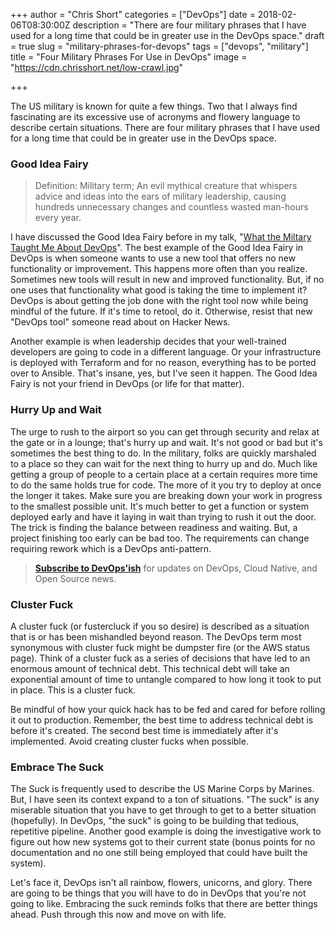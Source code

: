 +++
author = "Chris Short"
categories = ["DevOps"]
date = 2018-02-06T08:30:00Z
description = "There are four military phrases that I have used for a long time that could be in greater use in the DevOps space."
draft = true
slug = "military-phrases-for-devops"
tags = ["devops", "military"]
title = "Four Military Phrases For Use in DevOps"
image = "https://cdn.chrisshort.net/low-crawl.jpg"

+++

The US military is known for quite a few things. Two that I always find fascinating are its excessive use of acronyms and flowery language to describe certain situations. There are four military phrases that I have used for a long time that could be in greater use in the DevOps space.

### Good Idea Fairy

> Definition: Military term; An evil mythical creature that whispers advice and ideas into the ears of military leadership, causing hundreds unnecessary changes and countless wasted man-hours every year.

I have discussed the Good Idea Fairy before in my talk, "[What the Miltary Taught Me About DevOps](/what-the-military-taught-me-about-devops/)". The best example of the Good Idea Fairy in DevOps is when someone wants to use a new tool that offers no new functionality or improvement. This happens more often than you realize. Sometimes new tools will result in new and improved functionality.  But, if no one uses that functionality what good is taking the time to implement it? DevOps is about getting the job done with the right tool now while being mindful of the future. If it's time to retool, do it. Otherwise, resist that new "DevOps tool" someone read about on Hacker News.

Another example is when leadership decides that your well-trained developers are going to code in a different language. Or your infrastructure is deployed with Terraform and for no reason, everything has to be ported over to Ansible. That's insane, yes, but I've seen it happen. The Good Idea Fairy is not your friend in DevOps (or life for that matter).

<!-- chrisshort.net Responsive -->
<script async src="//pagead2.googlesyndication.com/pagead/js/adsbygoogle.js"></script>
<ins class="adsbygoogle"
     style="display:block"
     data-ad-client="ca-pub-8972983586873269"
     data-ad-slot="1297095894"
     data-ad-format="auto"></ins>
<script>
   (adsbygoogle = window.adsbygoogle || []).push({});
</script>

### Hurry Up and Wait

The urge to rush to the airport so you can get through security and relax at the gate or in a lounge; that's hurry up and wait. It's not good or bad but it's sometimes the best thing to do. In the military, folks are quickly marshaled to a place so they can wait for the next thing to hurry up and do. Much like getting a group of people to a certain place at a certain requires more time to do the same holds true for code. The more of it you try to deploy at once the longer it takes. Make sure you are breaking down your work in progress to the smallest possible unit. It's much better to get a function or system deployed early and have it laying in wait than trying to rush it out the door. The trick is finding the balance between readiness and waiting. But, a project finishing too early can be bad too. The requirements can change requiring rework which is a DevOps anti-pattern.

> [**Subscribe to DevOps'ish**](/newsletter/) for updates on DevOps, Cloud Native, and Open Source news.

### Cluster Fuck

A cluster fuck (or fustercluck if you so desire) is described as a situation that is or has been mishandled beyond reason. The DevOps term most synonymous with cluster fuck might be dumpster fire (or the AWS status page). Think of a cluster fuck as a  series of decisions that have led to an enormous amount of technical debt. This technical debt will take an exponential amount of time to untangle compared to how long it took to put in place. This is a cluster fuck.

Be mindful of how your quick hack has to be fed and cared for before rolling it out to production. Remember, the best time to address technical debt is before it's created. The second best time is immediately after it's implemented. Avoid creating cluster fucks when possible.

<!-- chrisshort.net Responsive -->
<script async src="//pagead2.googlesyndication.com/pagead/js/adsbygoogle.js"></script>
<ins class="adsbygoogle"
     style="display:block"
     data-ad-client="ca-pub-8972983586873269"
     data-ad-slot="1297095894"
     data-ad-format="auto"></ins>
<script>
   (adsbygoogle = window.adsbygoogle || []).push({});
</script>

### Embrace The Suck

The Suck is frequently used to describe the US Marine Corps by Marines. But, I have seen its context expand to a ton of situations. "The suck" is any miserable situation that you have to get through to get to a better situation (hopefully). In DevOps, "the suck" is going to be building that tedious, repetitive pipeline. Another good example is doing the investigative work to figure out how new systems got to their current state (bonus points for no documentation and no one still being employed that could have built the system).

Let's face it, DevOps isn't all rainbow, flowers, unicorns, and glory. There are going to be things that you will have to do in DevOps that you're not going to like. Embracing the suck reminds folks that there are better things ahead. Push through this now and move on with life.